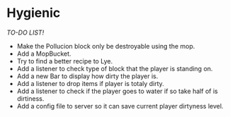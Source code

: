 Hygienic
========


*TO-DO LIST!* 

- Make the Pollucion block only be destroyable using the mop.
- Add a MopBucket.
- Try to find a better recipe to Lye.
- Add a listener to check type of block that the player is standing on.
- Add a new Bar to display how dirty the player is.
- Add a listener to drop items if player is totaly dirty.
- Add a listener to check if the player goes to water if so take half of is dirtiness.
- Add a config file to server so it can save current player dirtyness level.
